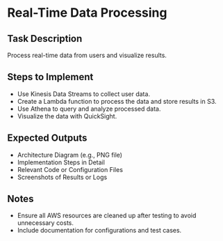 # Real-Time Data Processing

## Task Description
Process real-time data from users and visualize results.

## Steps to Implement
- Use Kinesis Data Streams to collect user data.
- Create a Lambda function to process the data and store results in S3.
- Use Athena to query and analyze processed data.
- Visualize the data with QuickSight.

## Expected Outputs
- Architecture Diagram (e.g., PNG file)
- Implementation Steps in Detail
- Relevant Code or Configuration Files
- Screenshots of Results or Logs

## Notes
- Ensure all AWS resources are cleaned up after testing to avoid unnecessary costs.
- Include documentation for configurations and test cases.
